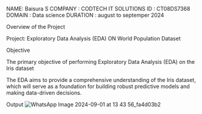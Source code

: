 NAME: Baisura S 
COMPANY : CODTECH IT SOLUTIONS
ID : CT08DS7368
DOMAIN : Data science
DURATION : august to septemper 2024


 Overview of the Project
 
  Project: Exploratory Data Analysis (EDA) ON World Population Dataset
  
  Objective
  
  The primary objective of performing Exploratory Data Analysis (EDA) on the Iris dataset 
  
  The EDA aims to provide a comprehensive understanding of the Iris dataset, which will serve as a foundation for building robust predictive models and making data-driven decisions.


  
  Output
  ![WhatsApp Image 2024-09-01 at 13 43 56_fa4d03b2](https://github.com/user-attachments/assets/8c009ac7-727e-4bc1-bcaf-bd1b839a6444)
